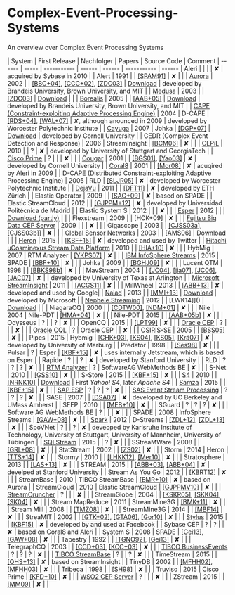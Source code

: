 # Complex-Event-Processing-Systems
An overview over Complex Event Processing Systems  

| System | First Release | Nachfolger | Papers | Source Code |  Comment
| ------ | ----- | ----------- | ------ | ------ | ----------- | ------
| Aleri | | | | ✘ | acquired by Sybase in 2010 | 
| Alert | 1991 | | [[SPAM91]](SPAM91.pdf) | ✘ | | 
| [Aurora](http://cs.brown.edu/research/aurora/) | 2002 | | [[BBC+04]](BBC+04.pdf), [[CCC+02]](CCC+02.pdf), [[ZDC03]](ZDC03.pdf) |  [Download](http://cs.brown.edu/research/aurora/aurora_1_2.tar.gz) | developed by Brandeis University, Brown University, and MIT | 
| [Medusa](http://nsl.cs.usc.edu/Projects/Medusa) | 2003 | | [[ZDC03]](ZDC03.pdf) | [Download](https://github.com/USC-NSL/Medusa) | | 
| [Borealis](http://cs.brown.edu/research/borealis/public/) | 2005 | | [[AAB+05]](AAB+05.pdf) | [Download](http://cs.brown.edu/research/borealis/public/#software) | developed by Brandeis University, Brown University, and MIT  | 
| [CAPE (Constraint-exploiting Adaptive Processing Engine)](http://davis.wpi.edu/dsrg/PROJECTS/CAPE/index.html) | 2004 | D-CAPE | [[RDS+04]](), [[WAL+07]]() | ✘, although anounced in 2009 | developed by Worcester Polytechnic Institute | 
| [Cayuga](http://www.cs.cornell.edu/bigreddata/cayuga/) | 2007 | Johka | [[DGP+07]]() | [Download](http://www.cs.cornell.edu/bigreddata/cayuga/cayuga_code/cayuga_code.php) | developed by Cornell University | 
| CEDR (Complex Event Detection and Response) | 2006 | StreamInsight | [[BCM06]]() | ✘ | | 
| [CEPiL](https://www.ipvs.uni-stuttgart.de/abteilungen/vs/forschung/projekte/CEP-in-the-Large) | 2010 | | ? | ✘ | developed by University of Stuttgart and GeorgiaTech | 
| [Cisco Prime](http://www.cisco.com/c/en/us/td/docs/net_mgmt/prime/network/4-1/user/guide/CiscoPrimeNetwork41UserGuide/fault-theory.html) | ? | |  | ✘ | | 
| [Cougar](http://www.cs.cornell.edu/bigreddata/cougar/index.php) | 2001 | | [[BGS01]](), [[Yao03]]() | ✘ | developed by Cornell University | 
| [Coral8](https://www.crunchbase.com/organization/coral8) | 2001 | | [[Mor08]]() | ✘ | acuqired by Aleri in 2009 | 
| D-CAPE (Distributed Constraint-exploiting Adaptive Processing Engine) | 2005 | RLD | [[SLJR05]]() | ✘ | developed by Worcester Polytechnic Institute | 
| [DejaVu](https://www.systems.ethz.ch/node/198) | 2011 | | [[DFT11]]() | ✘ | developed by ETH Zürich | 
| Elastic Operator | 2009 | | [[SAG+09]]() | ✘ | based on SPADE | 
| Elastic StreamCloud | 2012 | | [[GJPPM+12]]() | ✘ | developed by Universidad Politécnica de Madrid | 
| Elastic System S | 2012 | | | ✘ | | 
| [Esper](http://www.espertech.com/esper/index.php) | 2012 | | | [Download (partly)](http://www.espertech.com/download/) |  | 
| Flexstream | 2009 | | [HCK+09] | ✘ | | 
| [Fujitsu Big Data CEP Server](http://www.fujitsu.com/global/products/software/middleware/application-infrastructure/interstage/solutions/big-data/bdcep/features/) | 2009 | | | ✘ | | 
| Gigascope | 2003 | | [[CJSS03a]](), [[CJSS03b]]()] | ✘  | | 
| [Global Sensor Networks](https://github.com/LSIR/gsn) | 2003 | | [[AMS06]](AMS06.pdf) | [Download](https://github.com/LSIR/gsn) | | 
| [Heron](https://blog.twitter.com/2015/flying-faster-with-twitter-heron) | 2015 | | [[KBF+15]]() | ✘ | developed and used by Twitter | 
| [Hitachi uCosminexus Stream Data Platform](http://www.hitachi.com/products/it/software/prod/cosminexus/products/list/index.html) | 2010 | | [[HIA+10]](http://dl.acm.org/citation.cfm?id=2128220) | ✘ |  | 
| HybMig | 2007 | RTM Analyzer | [[YKPS07]]() | ✘ | | 
| [IBM InfoSphere Streams](http://www-03.ibm.com/software/products/en/ibm-streams) | 2015 | SPADE | [[BBF+10]]() | ✘ | | 
| Johka | 2009 | | [[BGHJ09]]() | ✘ | | 
| Lucent QTM | 1998 | | [[BBKS98b]]() | ✘  | | 
| MavStream | 2004 | | [[JC04]](), [[jia07]](),  [[JC06]](),  [[JAC07]]() | ✘ |  | developed by University of Texas at Arlington | 
| [Microsoft StreamInsight](https://technet.microsoft.com/de-de/library/ee362541(v=sql.111).aspx) | 2011 | | [[ACGS11]]() | ✘ | | 
| MillWheel | 2013 | | [[ABB+13]]() | ✘ | developed and used by Google| 
| [Naiad](http://research.microsoft.com/en-us/projects/naiad/) | 2013 | | [[MMI+13]]() | [Download](https://github.com/MicrosoftResearch/Naiad) | developed by Microsoft | 
| [Nephele Streaming](https://github.com/bjoernlohrmann/nephele-streaming) | 2012 | | [LWK14]]() | [Download](https://github.com/bjoernlohrmann/nephele-streaming) | | 
| NiagaraCQ | 2000 | | [[CDTW00]](), [[NDM+01]]() | ✘ | | 
| Nile | 2004 | Nile-PDT | [[HMA+04]]() | ✘ | | 
| Nile-PDT | 2015 | | [[AAB+05b]]() | ✘ | | 
| Odysseus | ? | | ? | ✘ | | 
| OpenCQ | 2015 | | [[LPT99]]() | ✘ | | 
| [Oracle CEP](http://www.oracle.com/technetwork/middleware/complex-event-processing/overview/index.html) | ? | | | ✘ | | 
| [Oracle CQL](https://docs.oracle.com/cd/E14571_01/apirefs.1111/e12048.pdf) | ? | Oracle CEP | | ✘ | | 
| OSIRIS-SE | 2005 | | [[BSS05]]() | ✘ | | 
| Pipes | 2015 | Hybmig | [[CHK+03]](), [[KS04]](), [[KS05]](), [[Krä07]]() | ✘ | developed by University of Marburg | 
| Predator | 1998 | | [[Ses98]]() | ✘ |  | 
| Pulsar | ? | Esper | [[KBF+15]]() | ✘ | uses internally Jetstream, which is based on Esper | 
| Rapide | ? | | ? | ✘ | developed by Stanford University | 
| RLD | ? | ? | ? | ✘ | | 
| [RTM Analyzer](http://www.gfft-portal.de/files/WhitePaper_RTM_Analyzer.pdf) | ? | SoftwareAG WebMethods BE  | ✘ | | 
| S-Net | 2010 | | [[GSS10]]() | ✘ | | 
| S-Store | 2015 | | [[KBF+15]]() | ✘ | | 
| [S4](http://incubator.apache.org/s4/) | 2010 | | [[NRNK10]]() | [Download](http://incubator.apache.org/s4/download/) | First *Yahoo! S4*, later *Apache S4* | 
| [Samza](http://samza.apache.org/) | 2015 | | [[KBF+15]]() | ✘ | | 
| [SAP ESP](http://scn.sap.com/community/event-stream-processor) | ? | ? | ? | ✘ | | 
| [SAS Event Stream Processing](http://www.sas.com/en_us/software/data-management/event-stream-processing.html) | ? | ? | ? | ✘ |  |
| SASE | 2007 | | [[DSA07]]() | ✘ | developed by UC Berkeley and UMass Amherst | 
| SEEP | 2010 | | [[MEB+10]]() | ✘ |  | 
| SGuard | ? | ? | ? | ✘ |  | 
| Software AG WebMethods BE | ? | | | ✘ |  | 
| SPADE | 2008 | InfoSphere Streams | [[GAW+08]]() | ✘ |  | 
| [Spark](http://spark.apache.org/) | 2012 | D-Streams | [[ZDL+12]](), [[ZDL+13]]() | ✘ |  | 
| SpoVNet | ? | | ? | ✘ | deveoped by Karlsruhe Institute of Technology, University of Stuttgart, University of Mannheim, University of Tübingen | 
| [SQLStream](http://www.sqlstream.com/) | 2015 | | ? | ✘ | | 
| SStreaMWare | 2008 | | [[GRL+08]]() | ✘ | | 
| StatStream | 2002 | | [[ZS02]]() | ✘ |  | 
| Storm | 2014 | Heron | [[TTS+14]]() | ✘ |  | 
| Stormy | 2010 | | [[LHKK12]](), [[Mer10]]() | ✘ |  | 
| Stratosphere | 2013 | | [[LAS+13]]() | ✘ |  | 
| STREAM | 2015 | | [[ABB+03]](), [[ABB+04]]() | ✘ | develped at Stanford University | 
| Stream As You Go | 2012 | | [[KBRT12]]() | ✘ |  | 
| StreamBase | 2010 | TIBCO StreamBase | [[EMR+10]]() | ✘ | based on Aurora | 
| StreamCloud | 2010 | Elastic StreamCloud | [[GJPPMV10]]() | ✘ | | 
| [StreamCruncher](http://www.streamcruncher.com/) | ? | | | ✘ | | 
| StreamGlobe | 2004 | | [[KSKR05]](), [[SKK04]](), [[SK04]]() | ✘ | | 
| Stream MapReduce | 2011 | StreamMine3G | [[BMK+11]]() | ✘ | | 
| Stream Mill | 2008 | | [[TMZ08]]() | ✘ | | 
| StreamMine3G | 2014 | | [[MBF14]]() | ✘ | | 
| StreaMIT | 2002 | | [[GTK+02]](), [[GTA06]](), [[Gor10]]() | ✘ |  | 
| [Stylus](https://qconsf.com/sf2015/presentation/stylus-facebook-new-stream-processing-platform) | 2015 | | [[KBF15]]() | ✘ | developed by and used at Facebook | 
| Sybase CEP | ? | ? | | ✘ | based on Coral8 and Aleri | 
| System S | 2008 | SPADE | [[Gei13]](), [[GAW+08]]() | ✘ | | 
| Tapestry | 1992 | | [[TGNO92]](), [[Gei13]]() | ✘ | | 
| TelegraphCQ | 2003 | | [[CCD+03]](), [[KCC+03]]() | ✘ | | 
| [TIBCO BusinessEvents](http://www.tibco.com/products/event-processing/complex-event-processing/businessevents/) | ? | ? | ? | ✘ | | 
| [TIBCO StreamBase](http://www.streambase.com/) | ? | | ? | ✘ |  | 
| TimeStream | 2015 | | [[QHS+13]]() | ✘ | based on StreamInsight | 
| TinyDB | 2002 | | [[MFHH02]](), [[MFHH03]]() | ✘ | | 
| Tribeca | 1998 | | [[SH98]]() | ✘ | | 
| Truviso | 2015 | Cisco Prime | [[KFD+10]]() | ✘ | | 
| [WSO2 CEP Server](http://wso2.com/products/complex-event-processor/) | ? | | | ✘ | | 
| ZStream | 2015 | | [[MM09]]() | ✘ | | 

